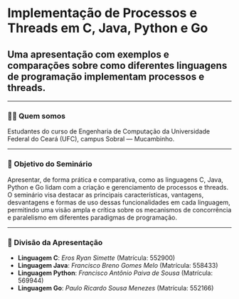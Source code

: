 # Implementação de Processos e Threads em C, Java, Python e Go

## Uma apresentação com exemplos e comparações sobre como diferentes linguagens de programação implementam processos e threads.

---

### 👨‍💻 Quem somos

Estudantes do curso de Engenharia de Computação da Universidade Federal do Ceará (UFC), campus Sobral — Mucambinho.

---

### 🎯 Objetivo do Seminário

Apresentar, de forma prática e comparativa, como as linguagens C, Java, Python e Go lidam com a criação e gerenciamento de processos e threads. O seminário visa destacar as principais características, vantagens, desvantagens e formas de uso dessas funcionalidades em cada linguagem, permitindo uma visão ampla e crítica sobre os mecanismos de concorrência e paralelismo em diferentes paradigmas de programação.

---

### 🧩 Divisão da Apresentação

- **Linguagem C**: *Eros Ryan Simette* (Matrícula: 552900)  
- **Linguagem Java**: *Francisco Breno Gomes Melo* (Matrícula: 558433)  
- **Linguagem Python**: *Francisco Antônio Paiva de Sousa* (Matrícula: 569944)  
- **Linguagem Go**: *Paulo Ricardo Sousa Menezes* (Matrícula: 552166)
